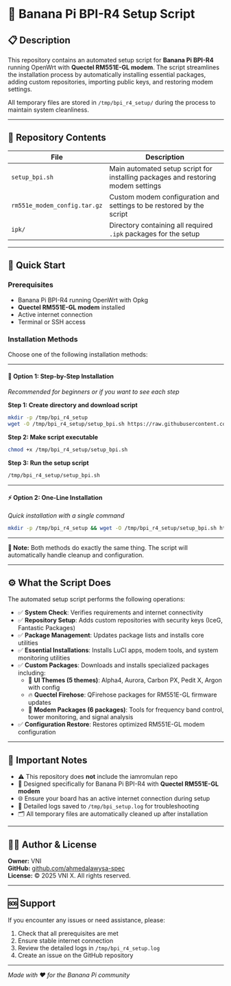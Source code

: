 # 📡 Banana Pi BPI-R4 Setup Script

## 📋 Description
This repository contains an automated setup script for **Banana Pi BPI-R4** running OpenWrt with **Quectel RM551E-GL modem**. The script streamlines the installation process by automatically installing essential packages, adding custom repositories, importing public keys, and restoring modem settings.

All temporary files are stored in `/tmp/bpi_r4_setup/` during the process to maintain system cleanliness.

---

## 📂 Repository Contents

| File | Description |
|------|-------------|
| `setup_bpi.sh` | Main automated setup script for installing packages and restoring modem settings |
| `rm551e_modem_config.tar.gz` | Custom modem configuration and settings to be restored by the script |
| `ipk/` | Directory containing all required `.ipk` packages for the setup |

---

## 🚀 Quick Start

### Prerequisites
- Banana Pi BPI-R4 running OpenWrt with Opkg
- **Quectel RM551E-GL modem** installed
- Active internet connection
- Terminal or SSH access

### Installation Methods

Choose one of the following installation methods:

---

#### 🔧 Option 1: Step-by-Step Installation
*Recommended for beginners or if you want to see each step*

**Step 1: Create directory and download script**
```bash
mkdir -p /tmp/bpi_r4_setup
wget -O /tmp/bpi_r4_setup/setup_bpi.sh https://raw.githubusercontent.com/ahmedalawysa-spec/bpi-r4-openwrt-setup/refs/heads/main/files/setup_bpi.sh
```

**Step 2: Make script executable**
```bash
chmod +x /tmp/bpi_r4_setup/setup_bpi.sh
```

**Step 3: Run the setup script**
```bash
/tmp/bpi_r4_setup/setup_bpi.sh
```

---

#### ⚡ Option 2: One-Line Installation
*Quick installation with a single command*

```bash
mkdir -p /tmp/bpi_r4_setup && wget -O /tmp/bpi_r4_setup/setup_bpi.sh https://raw.githubusercontent.com/ahmedalawysa-spec/bpi-r4-openwrt-setup/refs/heads/main/files/setup_bpi.sh && chmod +x /tmp/bpi_r4_setup/setup_bpi.sh && /tmp/bpi_r4_setup/setup_bpi.sh
```

---

**📝 Note:** Both methods do exactly the same thing. The script will automatically handle cleanup and configuration.

---

## ⚙️ What the Script Does

The automated setup script performs the following operations:

- ✅ **System Check**: Verifies requirements and internet connectivity
- ✅ **Repository Setup**: Adds custom repositories with security keys (IceG, Fantastic Packages)
- ✅ **Package Management**: Updates package lists and installs core utilities
- ✅ **Essential Installations**: Installs LuCI apps, modem tools, and system monitoring utilities
- ✅ **Custom Packages**: Downloads and installs specialized packages including:
  - 🎨 **UI Themes (5 themes)**: Alpha4, Aurora, Carbon PX, Pedit X, Argon with config
  - 🔥 **Quectel Firehose**: QFirehose packages for RM551E-GL firmware updates  
  - 📡 **Modem Packages (6 packages)**: Tools for frequency band control, tower monitoring, and signal analysis
- ✅ **Configuration Restore**: Restores optimized RM551E-GL modem configuration

---

## 📌 Important Notes

- ⚠️ This repository does **not** include the iamromulan repo
- 🔧 Designed specifically for Banana Pi BPI-R4 with **Quectel RM551E-GL modem**
- 🌐 Ensure your board has an active internet connection during setup
- 📄 Detailed logs saved to `/tmp/bpi_setup.log` for troubleshooting
- 🗂️ All temporary files are automatically cleaned up after installation

---

## 👨‍💻 Author & License

**Owner:** VNI  
**GitHub:** [github.com/ahmedalawysa-spec](https://github.com/ahmedalawysa-spec)  
**License:** © 2025 VNI X. All rights reserved.

---

## 🆘 Support

If you encounter any issues or need assistance, please:
1. Check that all prerequisites are met
2. Ensure stable internet connection  
3. Review the detailed logs in `/tmp/bpi_r4_setup.log`
4. Create an issue on the GitHub repository

---

*Made with ❤️ for the Banana Pi community*